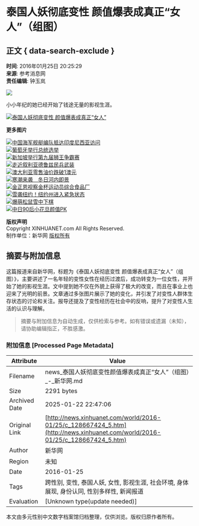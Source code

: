 # 泰国人妖彻底变性 颜值爆表成真正“女人”（组图）

## 正文 { data-search-exclude }


**时间**: 2016年01月25日 20:25:29  
**来源**: 参考消息网  
**责任编辑**: 钟玉岚  

![](http://imgs.xinhuanet.com/photo/static/articlel.gif)

小小年纪的她已经开始了钱途无量的影视生涯。

[![泰国人妖彻底变性 颜值爆表成真正“女人”](http://www.xinhuanet.com/photo/static/articler.gif)](http://news.xinhuanet.com/world/2016-01/25/c_128667424_6.htm)

**更多图片**

[![中国海军舰艇编队抵达印度尼西亚访问](../../titlepic/1117877294_1453679340065_title1n.jpg)](http://news.xinhuanet.com/world/2016-01/25/c_128663925.htm)  
[![葡萄牙举行总统选举](../../titlepic/1117877298_1453679344966_title1n.jpg)](http://news.xinhuanet.com/world/2016-01/25/c_128663920.htm)  
[![新加坡举行第九届狮王争霸赛](../../titlepic/1117877287_1453679334936_title1n.jpg)](http://news.xinhuanet.com/world/2016-01/25/c_128663918.htm)  
[![走近叙利亚德鲁兹民兵武装](../../titlepic/1117877282_1453679329942_title1n.jpg)](http://news.xinhuanet.com/world/2016-01/25/c_128663922.htm)  
[![澳大利亚零售油价跌破1澳元](../../titlepic/1117877276_1453679322223_title1n.jpg)](http://news.xinhuanet.com/world/2016-01/25/c_128663923.htm)  
[![寒潮来袭　冬日河内即景](../../titlepic/1117877270_1453679316258_title1n.jpg)](http://news.xinhuanet.com/world/2016-01/25/c_128663917.htm)  
[![金正恩视察金杯运动员综合食品厂](../../titlepic/1117874709_1453603804799_title1n.jpg)](http://news.xinhuanet.com/world/2016-01/24/c_128661343.htm)  
[![雪袭纽约！纽约州进入紧急状态](../../titlepic/1117875430_1453617309287_title1n.jpg)](http://news.xinhuanet.com/world/2016-01/24/c_128662054.htm)  
[![爆萌松鼠雪中下棋](../../titlepic/135037680_1453512693937_title1n.jpg)](http://japan.xinhuanet.com/2016-01/25/c_135038284.htm)  
[![中日90后小花旦颜值PK](../../titlepic/135038255_1453532147857_title1n.jpg)](http://japan.xinhuanet.com/2016-01/25/c_135038255.htm)  

**版权声明**  
Copyright XINHUANET.com All Rights Reserved.  
制作单位：新华网 [版权所有](http://www.xinhuanet.com/copyright.htm)
<!-- tcd_original_link http://news.xinhuanet.com/world/2016-01/25/c_128667424_5.htm -->


## 摘要与附加信息

<!-- tcd_abstract -->
这篇报道来自新华网，标题为《泰国人妖彻底变性 颜值爆表成真正“女人”（组图）》，主要讲述了一名年轻的变性女性在经历过渡后，成功转变为一位女性，并开始了她的影视生涯。文中提到她不仅在外貌上获得了极大的改变，而且在事业上也迎来了光明的前景。文章通过多张图片展示了她的变化，并引发了对变性人群体生存状态的讨论和关注。报导还提及了变性经历在社会中的反响，提升了对变性人生活的认识与理解。
<!-- tcd_abstract_end -->

> 摘要与附加信息为自动生成，仅供检索与参考。如有错误或遗漏（未知），请协助编辑指正，不胜感激。

### 附加信息 [Processed Page Metadata]

| Attribute       | Value                                  |
|-----------------|----------------------------------------|
| Filename        | news_泰国人妖彻底变性颜值爆表成真正“女人”（组图）_-_新华网.md                             |
| Size            | 2291 bytes                           |
| Archived Date   | 2025-01-22 22:47:06                             |
| Original Link   | [http://news.xinhuanet.com/world/2016-01/25/c_128667424_5.htm](http://news.xinhuanet.com/world/2016-01/25/c_128667424_5.htm)                       |
| Author          | 新华网                               |
| Region          | 未知                               |
| Date            | 2016-01-25                                 |
| Tags            | 跨性别, 变性, 泰国人妖, 女性, 影视生涯, 社会环境, 身体展现, 身份认同, 性别多样性, 新闻报道                                 |
| Evaluation            | [Unknown type(update needed)]                                 |
<!-- tcd_table_end -->

本文由多元性别中文数字档案馆归档整理，仅供浏览。版权归原作者所有。
